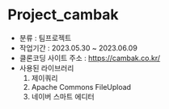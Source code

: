 # Project_cambak
- 분류 : 팀프로젝트
- 작업기간 : 2023.05.30 ~ 2023.06.09
- 클론코딩 사이트 주소 : https://cambak.co.kr/
- 사용된 라이브러리
  1. 제이쿼리
  2. Apache Commons FileUpload
  3. 네이버 스마트 에디터
